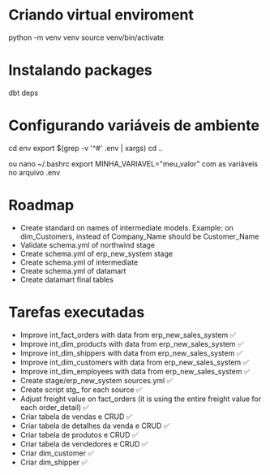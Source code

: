 # Criando virtual enviroment
python -m venv venv
source venv/bin/activate

# Instalando packages
dbt deps


# Configurando variáveis de ambiente
cd env
export $(grep -v '^#' .env | xargs)
cd ..

ou nano ~/.bashrc
export MINHA_VARIAVEL="meu_valor"
com as variáveis no arquivo .env

# Roadmap
- Create standard on names of intermediate models. Example: on dim_Customers, instead of Company_Name should be Customer_Name
- Validate schema.yml of northwind stage
- Create schema.yml of erp_new_system stage
- Create schema.yml of intermediate
- Create schema.yml of datamart
- Create datamart final tables

# Tarefas executadas
- Improve int_fact_orders with data from erp_new_sales_system ✅
- Improve int_dim_products with data from erp_new_sales_system ✅
- Improve int_dim_shippers with data from erp_new_sales_system ✅
- Improve int_dim_customers with data from erp_new_sales_system ✅
- Improve int_dim_employees with data from erp_new_sales_system ✅
- Create stage/erp_new_system sources.yml ✅
- Create script stg_ for each source ✅
- Adjust freight value on fact_orders (it is using the entire freight value for each order_detail) ✅
- Criar tabela de vendas e CRUD ✅
- Criar tabela de detalhes da venda e CRUD ✅
- Criar tabela de produtos e CRUD ✅
- Criar tabela de vendedores e CRUD ✅
- Criar dim_customer ✅
- Criar dim_shipper ✅